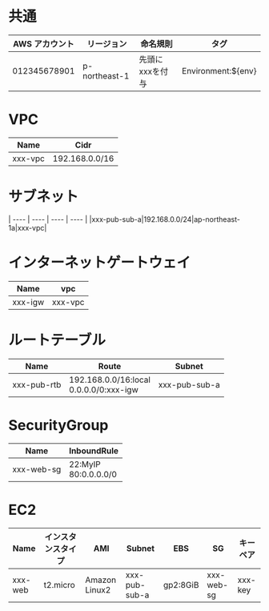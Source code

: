 # 共通
|AWS アカウント|リージョン|命名規則|タグ|
| ---- | ---- | ---- | ---- |
|012345678901|p-northeast-1|先頭にxxxを付与|Environment:${env}|

# VPC
|Name|Cidr|
| ---- | ---- |
|xxx-vpc|192.168.0.0/16|

# サブネット
| ---- | ---- | ---- | ---- |
|xxx-pub-sub-a|192.168.0.0/24|ap-northeast-1a|xxx-vpc|

# インターネットゲートウェイ
|Name|vpc|
| ---- | ---- |
|xxx-igw|xxx-vpc|

# ルートテーブル
|Name|Route|Subnet|
| ---- | ---- | ---- |
|xxx-pub-rtb|192.168.0.0/16:local<br>0.0.0.0/0:xxx-igw|xxx-pub-sub-a|

# SecurityGroup
|Name|InboundRule|
| ---- | ---- |
|xxx-web-sg|22:MyIP<br>80:0.0.0.0/0|

# EC2
|Name|インスタンスタイプ|AMI|Subnet|EBS|SG|キーペア|
| ---- | ---- | ---- | ---- | ---- | ---- | ---- |
|xxx-web|t2.micro|Amazon Linux2|xxx-pub-sub-a|gp2:8GiB|xxx-web-sg|xxx-key|
